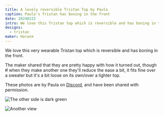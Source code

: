 ```yaml
---
title: A lovely reversible Tristan Top by Paula
caption: Paula's Tristan has boning in the front
date: 20240222
intro: We love this Tristan top which is reversible and has boning in the front.
designs:
  - tristan
maker: Наталя
---
```


We love this very wearable Tristan top which is reversible and has boning in the front.

The maker shared that they are pretty happy with how it turned out, though ~~if~~ when they make another one they'll reduce the ease a bit, it fits fine over a sweater but it's a bit loose on its own/over a lighter top.

These photos are by Paula on [Discord](discord.freesewing.org), and have been shared with permission.

![The other side is dark green](https://imagedelivery.net/ouSuR9yY1bHt-fuAokSA5Q/showcase-a-lovely-reversible-tristan-top-by-paula-1/public "The other side is dark green")

![Another view](https://imagedelivery.net/ouSuR9yY1bHt-fuAokSA5Q/showcase-a-lovely-reversible-tristan-top-by-paula-2/public "Another view")
